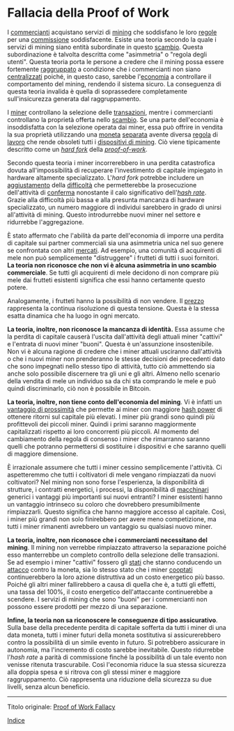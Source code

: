 # Fallacia della Proof of Work



I [commercianti](ch101-glossary.md#commerciante) acquistano servizi di [mining](ch101-glossary.md#centro-di-mining-mine) che soddisfano le loro [regole](ch101-glossary.md#regole-di-consenso) per una [commissione](ch101-glossary.md#commissione-di-transazione-fee) soddisfacente. Esiste una teoria secondo la quale i servizi di mining siano entità subordinate in questo [scambio](ch101-glossary.md#scambio). Questa subordinazione è talvolta descritta come "asimmetria" o "regola degli utenti". Questa teoria porta le persone a credere che il mining possa essere fortemente [raggruppato](ch101-glossary.md#raggruppamento-pooling) a condizione che i commercianti non siano [centralizzati](ch101-glossary.md#centralizzazione) poiché, in questo caso, sarebbe l'[economia](ch101-glossary.md#raggruppamento-pooling) a controllare il comportamento del mining, rendendo il sistema sicuro. La conseguenza di questa teoria invalida è quella di soprassedere completamente sull'insicurezza generata dal raggruppamento.

I [miner](ch101-glossary.md#miner) controllano la selezione delle [transazioni](ch101-glossary.md#transazione), mentre i commercianti controllano la proprietà offerta nello [scambio](ch101-glossary.md#scambio-di-unità). Se una parte dell'economia è insoddisfatta con la selezione operata dai miner, essa può offrire in vendita la sua proprietà utilizzando una [moneta](ch101-glossary.md#moneta) [separata](ch101-glossary.md#separazione-split) avente diversa [regola](ch101-glossary.md#regola) di [lavoro](ch101-glossary.md#lavoro) che rende obsoleti tutti i [dispositivi di mining](ch101-glossary.md#dispositivo-di-mining-grind). Ciò viene tipicamente descritto come un [_hard fork_](ch101-glossary.md#hard-fork) della [_proof-of-work_](ch101-glossary.md#prova-di-lavoro-proof-of-work).

Secondo questa teoria i miner incorrerebbero in una perdita catastrofica dovuta all'impossibilità di recuperare l'investimento di capitale impiegato in hardware altamente specializzato. L'_hard fork_ potrebbe includere un [aggiustamento](ch101-glossary.md#aggiustamento) della [difficoltà](ch101-glossary.md#difficoltà) che permetterebbe la prosecuzione dell'attività di [conferma](ch101-glossary.md#conferma) nonostante il calo significativo dell'[_hash rate_](ch101-glossary.md#hash-rate). Grazie alla difficoltà più bassa e alla presunta mancanza di hardware specializzato, un numero maggiore di individui sarebbero in grado di unirsi all'attività di mining. Questo introdurrebbe nuovi miner nel settore e ridurrebbe l'aggregazione.

È stato affermato che l'abilità da parte dell'economia di imporre una perdita di capitale sui partner commerciali sia una asimmetria unica nel suo genere se confrontata con altri [mercati](ch101-glossary.md#mercato). Ad esempio, una comunità di acquirenti di mele non può semplicemente "distruggere" i frutteti di tutti i suoi fornitori. **La teoria non riconosce che non vi è alcuna asimmetria in uno scambio commerciale**. Se tutti gli acquirenti di mele decidono di non comprare più mele dai frutteti esistenti significa che essi hanno certamente questo potere. 

Analogamente, i frutteti hanno la possibilità di non vendere. Il [prezzo](ch101-glossary.md#prezzo) rappresenta la continua risoluzione di questa tensione. Questa è la stessa esatta dinamica che ha luogo in ogni mercato.

**La teoria, inoltre, non riconosce la mancanza di identità.** Essa assume che la perdita di capitale causerà l'uscita dall'attività degli attuali miner "cattivi" e l'entrata di nuovi miner "buoni". Questa è un'assunzione insostenibile. Non vi è alcuna ragione di credere che i miner attuali usciranno dall'attività o che i nuovi miner non prenderanno le stesse decisioni dei precedenti dato che sono impegnati nello stesso tipo di attività, tutto ciò ammettendo sia anche solo possibile discernere tra gli uni e gli altri. Almeno nello scenario della vendita di mele un individuo sa da chi sta comprando le mele e può quindi discriminarlo, ciò non è possibile in Bitcoin.

**La teoria, inoltre, non tiene conto dell'economia del mining**. Vi è infatti un [vantaggio di prossimità](ch036-proximity-premium-flaw.md) che permette ai miner con maggiore [hash power](ch101-glossary.md#hash-power) di ottenere ritorni sul capitale più elevati. I miner più grandi sono quindi più profittevoli dei piccoli miner. Quindi i primi saranno maggiormente capitalizzati rispetto ai loro concorrenti più piccoli. Al momento del cambiamento della regola di consenso i miner che rimarranno saranno quelli che potranno permettersi di sostituire i dispositivi e che saranno quelli di maggiore dimensione.

È irrazionale assumere che tutti i miner cessino semplicemente l'attività. Ci aspetteremmo che tutti i coltivatori di mele vengano rimpiazzati da nuovi coltivatori? Nel mining non sono forse l'esperienza, la disponibilità di strutture, i contratti energetici, i processi, la disponibilità di [macchinari](ch101-glossary.md#macchina) generici i vantaggi più importanti sui nuovi entranti? I miner esistenti hanno un vantaggio intrinseco su coloro che dovrebbero presumibilmente rimpiazzarli. Questo significa che hanno maggiore accesso al capitale. Così, i miner più grandi non solo finirebbero per avere meno competizione, ma tutti i miner rimanenti avrebbero un vantaggio su qualsiasi nuovo miner.

**La teoria, inoltre, non riconosce che i commercianti necessitano del mining**. Il mining non verrebbe rimpiazzato attraverso la separazione poiché esso manterrebbe un completo controllo della selezione delle transazioni. Se ad esempio i miner "cattivi" fossero gli [stati](ch101-glossary.md#stato) che stanno conducendo un [attacco](ch101-glossary.md#attacco) contro la moneta, sia lo stesso stato che i miner [cooptati](ch101-glossary.md#cooptazione-co-option) continuerebbero la loro azione distruttiva ad un costo energetico più basso. Poiché gli altri miner fallirebbero a causa di quella che è, a tutti gli effetti, una tassa del 100%, il costo energetico dell'attaccante continuerebbe a scendere. I servizi di mining che sono "buoni" per i commercianti non possono essere prodotti per mezzo di una separazione.

**Infine, la teoria non sa riconoscere le conseguenze di tipo assicurativo**. Sulla base della precedente perdita di capitale sofferta da tutti i miner di una data moneta, tutti i miner futuri della moneta sostitutiva si assicurerebbero contro la possibilità di un simile evento in futuro. Si potrebbero assicurare in autonomia, ma l'incremento di costo sarebbe inevitabile. Questo ridurrebbe l'_hash rate_ a parità di commissione finché la possibilità di un tale evento non venisse ritenuta trascurabile. Così l'economia riduce la sua stessa sicurezza alla doppia spesa e si ritrova con gli stessi miner e maggiore raggruppamento. Ciò rappresenta una riduzione della sicurezza su due livelli, senza alcun beneficio.

---

Titolo originale: [Proof of Work Fallacy](https://github.com/libbitcoin/libbitcoin-system/wiki/Proof-of-Work-Fallacy)

[Indice](/README.md)

 



